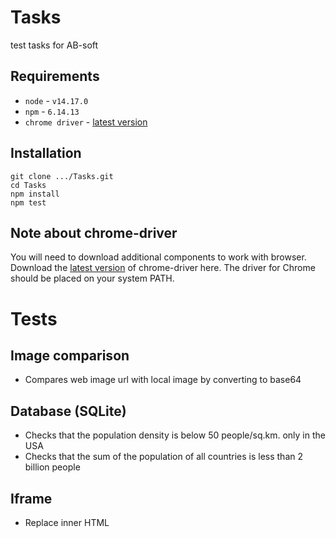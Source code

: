 # Tasks
test tasks for AB-soft

## Requirements
- `node` - `v14.17.0`
- `npm` - `6.14.13`
- `chrome driver` - [latest version](http://chromedriver.storage.googleapis.com/index.html) 

## Installation
```
git clone .../Tasks.git
cd Tasks
npm install
npm test
```

## Note about chrome-driver
You will need to download additional components to work with browser. 
Download the [latest version](http://chromedriver.storage.googleapis.com/index.html) of chrome-driver here.
The driver for Chrome should be placed on your system PATH.

# Tests
## Image comparison
- Compares web image url with local image by converting to base64
## Database (SQLite)
- Сhecks that the population density is below 50 people/sq.km. only in the USA
- Checks that the sum of the population of all countries is less than 2 billion people
## Iframe
- Replace inner HTML
